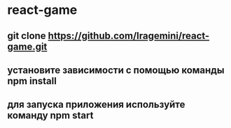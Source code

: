 # react-game
## git clone https://github.com/Iragemini/react-game.git
## установите зависимости с помощью команды npm install
## для запуска приложения используйте команду npm start
